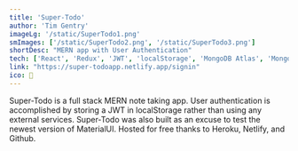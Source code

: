 ```yaml
---
title: 'Super-Todo'
author: 'Tim Gentry'
imageLg: '/static/SuperTodo1.png'
smImages: ['/static/SuperTodo2.png', '/static/SuperTodo3.png']
shortDesc: "MERN app with User Authentication"
tech: ['React', 'Redux', 'JWT', 'localStorage', 'MongoDB Atlas', 'Mongoose', 'Node', 'Express', 'Heroku', 'Netlify']
link: "https://super-todoapp.netlify.app/signin"
ico: 📓
---
```


Super-Todo is a full stack MERN note taking app. User authentication is accomplished by storing a JWT in localStorage rather than using any external services. Super-Todo was also built as an excuse to test the newest version of MaterialUI. Hosted for free thanks to Heroku, Netlify, and Github.